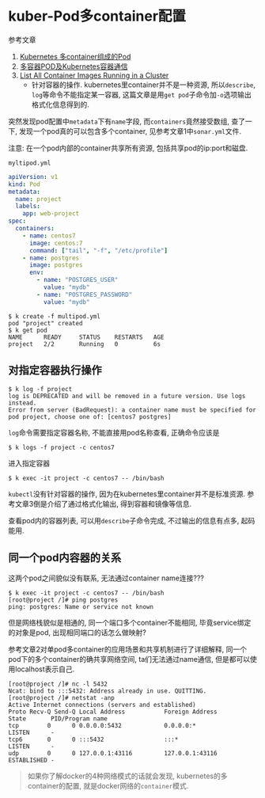 # kuber-Pod多container配置

参考文章

1. [Kubernetes 多container组成的Pod](https://blog.csdn.net/liumiaocn/article/details/52490444)
2. [多容器POD及Kubernetes容器通信](https://www.kubernetes.org.cn/2767.html)
3. [List All Container Images Running in a Cluster](https://kubernetes.io/zh/docs/tasks/access-application-cluster/list-all-running-container-images/)
    - 针对容器的操作. kubernetes里container并不是一种资源, 所以`describe`, `log`等命令不能指定某一容器, 这篇文章是用`get pod`子命令加`-o`选项输出格式化信息得到的.

突然发现pod配置中`metadata`下有`name`字段, 而`containers`竟然接受数组, 查了一下, 发现一个pod真的可以包含多个container, 见参考文章1中`sonar.yml`文件.

注意: 在一个pod内部的container共享所有资源, 包括共享pod的ip:port和磁盘.

`myltipod.yml`

```yml
apiVersion: v1
kind: Pod
metadata:
  name: project
  labels:
    app: web-project
spec:
  containers:
    - name: centos7
      image: centos:7
      command: ["tail", "-f", "/etc/profile"]
    - name: postgres
      image: postgres
      env:
        - name: "POSTGRES_USER"
          value: "mydb"
        - name: "POSTGRES_PASSWORD"
          value: "mydb"
```

```
$ k create -f multipod.yml 
pod "project" created
$ k get pod
NAME      READY     STATUS    RESTARTS   AGE
project   2/2       Running   0          6s
```

## 对指定容器执行操作

```
$ k log -f project
log is DEPRECATED and will be removed in a future version. Use logs instead.
Error from server (BadRequest): a container name must be specified for pod project, choose one of: [centos7 postgres]
```

`log`命令需要指定容器名称, 不能直接用pod名称查看, 正确命令应该是

```
$ k logs -f project -c centos7
```

进入指定容器

```
$ k exec -it project -c centos7 -- /bin/bash
```

`kubectl`没有针对容器的操作, 因为在kubernetes里container并不是标准资源. 参考文章3倒是介绍了通过格式化输出, 得到容器和镜像等信息.

查看pod内的容器列表, 可以用`describe`子命令完成, 不过输出的信息有点多, 起码能用.

## 同一个pod内容器的关系

这两个pod之间貌似没有联系, 无法通过container name连接???

```console
$ k exec -it project -c centos7 -- /bin/bash
[root@project /]# ping postgres
ping: postgres: Name or service not known
```

但是网络栈貌似是相通的, 同一个端口多个container不能相同, 毕竟service绑定的对象是pod, 出现相同端口的话怎么做映射?

参考文章2对单pod多container的应用场景和共享机制进行了详细解释, 同一个pod下的多个container的确共享网络空间, ta们无法通过name通信, 但是都可以使用localhost表示自己.

```console
[root@project /]# nc -l 5432
Ncat: bind to :::5432: Address already in use. QUITTING.
[root@project /]# netstat -anp
Active Internet connections (servers and established)
Proto Recv-Q Send-Q Local Address           Foreign Address         State       PID/Program name
tcp        0      0 0.0.0.0:5432            0.0.0.0:*               LISTEN      -
tcp6       0      0 :::5432                 :::*                    LISTEN      -
udp        0      0 127.0.0.1:43116         127.0.0.1:43116         ESTABLISHED -
```

> 如果你了解docker的4种网络模式的话就会发现, kubernetes的多container的配置, 就是docker网络的`container`模式.
